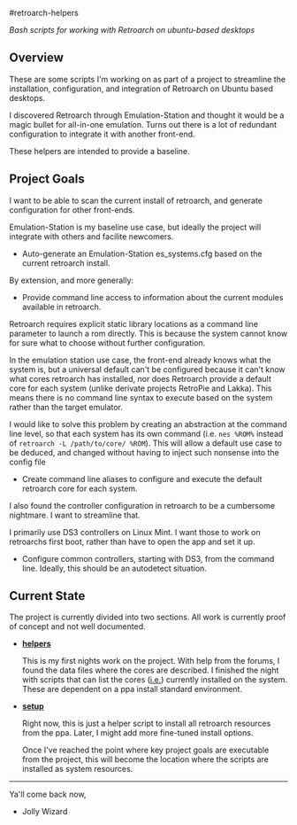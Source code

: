 #retroarch-helpers

*Bash scripts for working with Retroarch on ubuntu-based desktops*

## Overview

These are some scripts I'm working on as part of a project to streamline the installation, configuration, and integration of Retroarch on Ubuntu based desktops.

I discovered Retroarch through Emulation-Station and thought it would be a magic bullet for all-in-one emulation.  Turns out there is a lot of redundant configuration to integrate it with another front-end.

These helpers are intended to provide a baseline.

## Project Goals

I want to be able to scan the current install of retroarch, and generate configuration for other front-ends.

Emulation-Station is my baseline use case, but ideally the project will integrate with others and facilite newcomers.

* Auto-generate an Emulation-Station es_systems.cfg based on the current retroarch install.

By extension, and more generally:

* Provide command line access to information about the current modules available in retroarch.

Retroarch requires explicit static library locations as a command line parameter to launch a rom directly.  This is because the system cannot know for sure what to choose without further configuration.  

In the emulation station use case, the front-end already knows what the system is, but a universal default can't be configured because it can't know what cores retroarch has installed, nor does Retroarch provide a default core for each system (unlike derivate projects RetroPie and Lakka).  This means there is no command line syntax to execute based on the system rather than
the target emulator. 

I would like to solve this problem by creating an abstraction at the command line level, so that each system has its own command (i.e. `nes %ROM%` instead of `retroarch -L /path/to/core/ %ROM`).  This will allow a default use case to be deduced, and changed without having to inject such nonsense into the config file

* Create command line aliases to configure and execute the default retroarch core for each system.

I also found the controller configuration in retroarch to be a cumbersome nightmare.  I want to streamline that.  

I primarily use DS3 controllers on Linux Mint.  I want those to work on retroarchs first boot, rather than have to open the app and set it up.

* Configure common controllers, starting with DS3, from the command line.  Ideally, this should be an autodetect situation.

## Current State

The project is currently divided into two sections. All work is currently proof of concept and not well documented.

* **[helpers](src/bash/helpers)**  
  
  This is my first nights work on the project. With help from the forums, I found the data files where the cores are described. I finished the night with scripts that can list the cores ([i.e.](src/bash/helpers/list-core-systems.sh)) currently installed on the system.  These are dependent on a ppa install standard environment.
  
* **[setup](src/bash/setup)**  
      
  Right now, this is just a helper script to install all retroarch resources from the ppa.  Later, I might add more fine-tuned
  install options.
    
  Once I've reached the point where key project goals are executable from the project, this will become the location where
  the scripts are installed as system resources.
 
- - -
  
Ya'll come back now,
- Jolly Wizard
  
  
